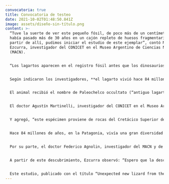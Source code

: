 ```yaml
---
convocatoria: true
title: Convocatoria de testeo
date: 2021-10-02T01:48:50.841Z
image: assets/diseño-sin-título.png
content: >-
  “Tuve la suerte de ver este pequeño fósil, de poco más de un centímetro, que
  había pasado más de 30 años en un cajón repleto de huesos fragmentarios. A
  partir de allí, pudimos iniciar el estudio de este ejemplar”, contó Martín
  Ezcurra, investigador del CONICET en el Museo Argentino de Ciencias Naturales
  (MACN).


  “Los lagartos aparecen en el registro fósil antes que los dinosaurios, pero es mucho más difícil encontrar sus restos fósiles en rocas mesozoicas”, comentó el especialista y autor principal de este estudio publicado en la propia revista del MACN.


  Según indicaron los investigadores, **el lagarto vivió hace 84 millones de años en la Patagonia. Su cráneo fue hallado en la ciudad de Neuquén y además se estima que en vida alcanzó unos 25 centímetros de longitud.**


  El animal recibió el nombre de Paleochelco occultato (“antiguo lagarto oculto”) por haberse mantenido inadvertido, oculto a los ojos de los investigadores, durante décadas, en uno de los cajones repletos de fósiles del Museo Argentino de Ciencias Naturales.


  El doctor Agustín Martinelli, investigador del CONICET en el Museo Argentino de Ciencias Naturales (MACN), destacó: “Paleochelco occultato es el primer lagarto terrestre en ser nominado científicamente del Mesozoico de Argentina, es decir, del tiempo en que vivieron los dinosaurios terrestres”.


  Y agregó, “este espécimen proviene de rocas del Cretácico Superior de la Formación Bajo de la Carpa, expuestas en el Campus de la Universidad Nacional del Comahue, al norte de la Ciudad de Neuquén, en un yacimiento que se conoce hace más de 100 años y en donde se ha encontrado una gran variedad de dinosaurios, cocodrilos y serpientes”.


  Hace 84 millones de años, en la Patagonia, vivía una gran diversidad de dinosaurios, cocodrilos y otros reptiles (tortugas, tuataras, serpientes). En el registro fósil, se conocía una gran variedad de estos animales, pero, curiosamente, hasta ahora, no se había hallado ninguna de las especies de pequeños lagartos que debían estar presentes en ese ecosistema.


  Por su parte, el doctor Federico Agnolin, investigador del MACN y de la Fundación Azara, observó que “hace unos 84 millones de años, la Patagonia era muy distinta a lo que conocemos hoy en día, la enorme estepa, el enorme desierto que conocemos actualmente, en ese momento, era una superficie cubierta de bosques, de lagunas y, ahí, abundaba una gran diversidad de animales”.


  A partir de este descubrimiento, Ezcurra observó: “Espero que la descripción de Paleochelco incentive la búsqueda y estudio de más restos de lagartos terrestres en Argentina y en otras regiones que formaban el supercontinente de Gondwana durante el Mesozoico”


  Este estudio, publicado con el título “Unexpected new lizard from the Late Cretaceous of southern South America sheds light on Gondwanan squamate diversity”, puede ser consultado de manera virtual.
---
```

